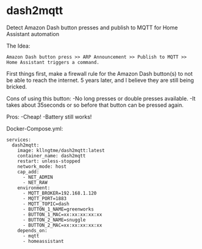 # dash2mqtt
Detect Amazon Dash button presses and publish to MQTT for Home Assistant automation

The Idea:
```
Amazon Dash button press >> ARP Announcement >> Publish to MQTT >> Home Assistant triggers a command.
```

First things first, make a firewall rule for the Amazon Dash button(s) to not be able to reach the internet. 
5 years later, and I believe they are still being bricked.

Cons of using this button:
-No long presses or double presses available.
-It takes about 35seconds or so before that button can be pressed again.

Pros:
 -Cheap!
 -Battery still works!


Docker-Compose.yml:
```
services:
  dash2mqtt:
    image: kllngtme/dash2mqtt:latest
    container_name: dash2mqtt
    restart: unless-stopped
    network_mode: host
    cap_add:
      - NET_ADMIN
      - NET_RAW
    environment:
      - MQTT_BROKER=192.168.1.120
      - MQTT_PORT=1883
      - MQTT_TOPIC=dash
      - BUTTON_1_NAME=greenworks
      - BUTTON_1_MAC=xx:xx:xx:xx:xx
      - BUTTON_2_NAME=snuggle
      - BUTTON_2_MAC=xx:xx:xx:xx:xx
    depends_on:
      - mqtt
      - homeassistant
```
